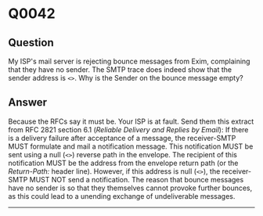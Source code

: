Q0042
=====

Question
--------

My ISP's mail server is rejecting bounce messages from Exim, complaining
that they have no sender. The SMTP trace does indeed show that the
sender address is `<>`. Why is the Sender on the bounce message empty?

Answer
------

Because the RFCs say it must be. Your ISP is at fault. Send them this
extract from RFC 2821 section 6.1 (*Reliable Delivery and Replies by
Email*): If there is a delivery failure after acceptance of a message,
the receiver-SMTP MUST formulate and mail a notification message. This
notification MUST be sent using a null (`<>`) reverse path in the
envelope. The recipient of this notification MUST be the address from
the envelope return path (or the *Return-Path:* header line). However,
if this address is null (`<>`), the receiver-SMTP MUST NOT send a
notification. The reason that bounce messages have no sender is so that
they themselves cannot provoke further bounces, as this could lead to a
unending exchange of undeliverable messages.

* * * * *
